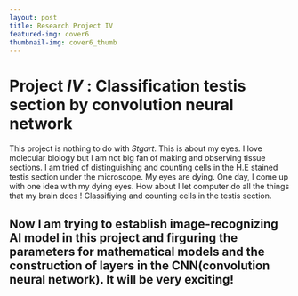 ```yaml
---
layout: post
title: Research Project IV
featured-img: cover6
thumbnail-img: cover6_thumb
---
```

# Project *IV* : Classification testis section by convolution neural network
This project is nothing to do with *Stgart*. This is about my eyes.
I love molecular biology but I am not big fan of making and observing tissue sections. 
I am tried of distinguishing and counting cells in the H.E stained testis section under the microscope.
My eyes are dying. One day, I come up with one idea with my dying eyes. How about I let computer do all the things that my brain does ! Classifiying and counting cells in the testis section. 
##  Now I am trying to establish image-recognizing AI model in this project and firguring the parameters for mathematical models and the construction of layers in the CNN(convolution neural network). It will be very exciting! 
